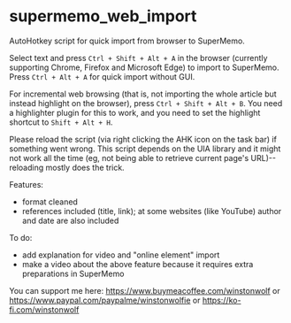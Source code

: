 # supermemo_web_import
 AutoHotkey script for quick import from browser to SuperMemo.

Select text and press `Ctrl + Shift + Alt + A` in the browser (currently supporting Chrome, Firefox and Microsoft Edge) to import to SuperMemo. Press `Ctrl + Alt + A` for quick import without GUI.

For incremental web browsing (that is, not importing the whole article but instead highlight on the browser), press `Ctrl + Shift + Alt + B`. You need a highlighter plugin for this to work, and you need to set the highlight shortcut to `Shift + Alt + H`.

Please reload the script (via right clicking the AHK icon on the task bar) if something went wrong. This script depends on the UIA library and it might not work all the time (eg, not being able to retrieve current page's URL)--reloading mostly does the trick.

Features:

- format cleaned
- references included (title, link); at some websites (like YouTube) author and date are also included

To do:

- add explanation for video and "online element" import
- make a video about the above feature because it requires extra preparations in SuperMemo

You can support me here: https://www.buymeacoffee.com/winstonwolf or https://www.paypal.com/paypalme/winstonwolfie or https://ko-fi.com/winstonwolf

